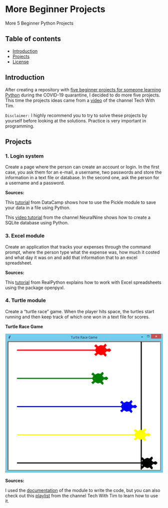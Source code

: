 # More Beginner Projects
More 5 Beginner Python Projects
## Table of contents
* [Introduction](#introduction)
* [Projects](#projects)
* [License](#license)
## Introduction
After creating a repository with [five beginner projects for someone learning Python]() during the COVID-19 quarantine, I decided to do more five projects. This time the projects ideas came from a [video](https://www.youtube.com/watch?v=1HHRWg--Ce4) of the channel Tech With Tim.

`Disclaimer:` I highly recommend you to try to solve these projects by yourself before looking at the solutions. Practice is very important in programming.
## Projects
### 1. Login system
Create a page where the person can create an account or login. In the first case, you ask them for an e-mail, a username, two passwords and store the information in a text file or database. In the second one, ask the person for a username and a password.

**Sources:**

This [tutorial](https://www.datacamp.com/community/tutorials/pickle-python-tutorial) from DataCamp shows how to use the Pickle module to save your data in a file using Python.

This [video tutorial](https://www.youtube.com/watch?v=lFRMdGfo_XA) from the channel NeuralNine shows how to create a SQLite database using Python.

### 3. Excel module
Create an application that tracks your expenses through the command prompt, where the person type what the expense was, how much it costed and what day it was on and add that information that to an excel spreadsheet.

**Sources:**

This [tutorial](https://realpython.com/openpyxl-excel-spreadsheets-python/#writing-excel-spreadsheets-with-openpyxl) from RealPython explains how to work with Excel spreadsheets using the package openpyxl.

### 4. Turtle module
Create a “turtle race” game. When the player hits space, the turtles start running and then keep track of which one won in a text file for scores.

**Turtle Race Game**

![](images/turtle_race_game.png)

**Sources:**

I used the [documentation](https://docs.python.org/3/library/turtle.html) of the module to write the code, but you can also check out this [playlist](https://www.youtube.com/watch?v=p7CiFhiTdvY&list=PLzMcBGfZo4-kfGgYZb9dwW3VhoBRG0h9c) from the channel Tech With Tim to learn how to use it.

